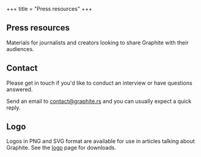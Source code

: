+++
title = "Press resources"
+++

<section class="reading-material">
<div class="block">

# Press resources

<article>

Materials for journalists and creators looking to share Graphite with their audiences.

## Contact

Please get in touch if you'd like to conduct an interview or have questions answered.

Send an email to [contact<wbr>@graphite<wbr>.rs](mailto:contact@graphite.rs) and you can usually expect a quick reply.

## Logo

Logos in PNG and SVG format are available for use in articles talking about Graphite. See the [logo](/logo) page for downloads.

</article>

</div>
</section>
